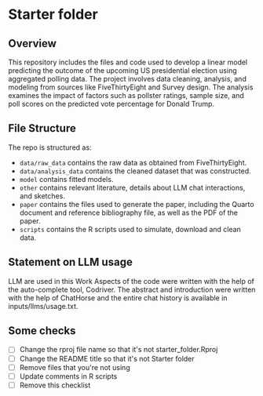 # Starter folder

## Overview

This repository includes the files and code used to develop a linear model predicting the outcome of the upcoming US presidential election using aggregated polling data. The project involves data cleaning, analysis, and modeling from sources like FiveThirtyEight and Survey design. The analysis examines the impact of factors such as pollster ratings, sample size, and poll scores on the predicted vote percentage for Donald Trump.

## File Structure

The repo is structured as:

-   `data/raw_data` contains the raw data as obtained from FiveThirtyEight.
-   `data/analysis_data` contains the cleaned dataset that was constructed.
-   `model` contains fitted models. 
-   `other` contains relevant literature, details about LLM chat interactions, and sketches.
-   `paper` contains the files used to generate the paper, including the Quarto document and reference bibliography file, as well as the PDF of the paper. 
-   `scripts` contains the R scripts used to simulate, download and clean data.


## Statement on LLM usage
LLM are used in this Work
Aspects of the code were written with the help of the auto-complete tool, Codriver. The abstract and introduction were written with the help of ChatHorse and the entire chat history is available in inputs/llms/usage.txt.

## Some checks

- [ ] Change the rproj file name so that it's not starter_folder.Rproj
- [ ] Change the README title so that it's not Starter folder
- [ ] Remove files that you're not using
- [ ] Update comments in R scripts
- [ ] Remove this checklist